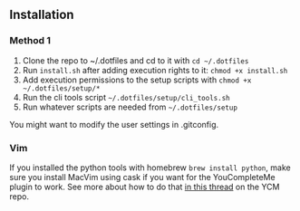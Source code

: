 ## Installation

### Method 1

1. Clone the repo to ~/.dotfiles and cd to it with `cd ~/.dotfiles`
1. Run `install.sh` after adding execution rights to it: `chmod +x install.sh`
1. Add execution permissions to the setup scripts with
`chmod +x ~/.dotfiles/setup/*`
1. Run the cli tools script `~/.dotfiles/setup/cli_tools.sh`
1. Run whatever scripts are needed from `~/.dotfiles/setup`

You might want to modify the user settings in .gitconfig.

### Vim

If you installed the python tools with homebrew `brew install python`, make sure
you install MacVim using cask if you want for the YouCompleteMe plugin to work.
See more about how to do that
[in this thread](https://github.com/Valloric/YouCompleteMe/issues/18#issuecomment-146546485)
on the YCM repo.
